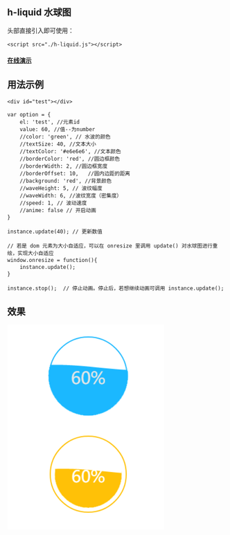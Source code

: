 
## h-liquid 水球图

头部直接引入即可使用：
```
<script src="./h-liquid.js"></script>
```

#### [在线演示](http://note.youdao.com/)

## 用法示例
```
<div id="test"></div>
```

```
var option = {
	el: 'test', //元素id
	value: 60, //值--为number
	//color: 'green', // 水波的颜色
	//textSize: 40, //文本大小
	//textColor: '#e6e6e6', //文本颜色
	//borderColor: 'red', //圆边框颜色
	//borderWidth: 2, //圆边框宽度
	//borderOffset: 10,   //圆内边距的距离
	//background: 'red', //背景颜色
	//waveHeight: 5, // 波纹幅度
	//waveWidth: 6, //波纹宽度（密集度）
	//speed: 1, // 波动速度
	//anime: false // 开启动画
}

instance.update(40); // 更新数值

// 若是 dom 元素为大小自适应，可以在 onresize 里调用 update() 对水球图进行重绘，实现大小自适应
window.onresize = function(){
	instance.update();
}

instance.stop();  // 停止动画。停止后，若想继续动画可调用 instance.update();

```

## 效果
![image](./imgs/example.png)
